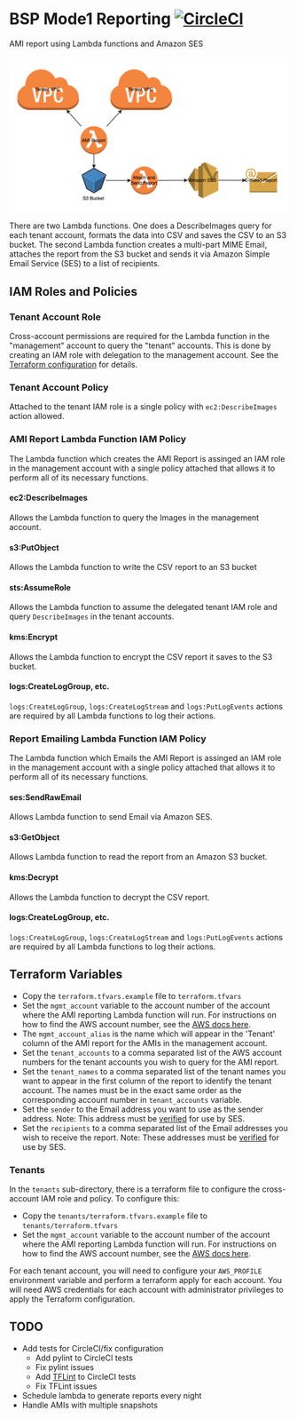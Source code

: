 # BSP Mode1 Reporting [![CircleCI](https://circleci.com/gh/GSA/BSP_Mode1_Reporting.svg?style=shield)](https://circleci.com/gh/GSA/BSP_Mode1_Reporting)

AMI report using Lambda functions and Amazon SES

![Diagram](diagram.png)

There are two Lambda functions.  One does a DescribeImages query for each tenant
account, formats the data into CSV and saves the CSV to an S3 bucket.  The
second Lambda function creates a multi-part MIME Email, attaches the report
from the S3 bucket and sends it via Amazon Simple Email Service (SES) to a list
of recipients.

## IAM Roles and Policies ##

### Tenant Account Role ###

Cross-account permissions are required for the Lambda function in the
"management" account to query the "tenant" accounts.  This is done by creating
an IAM role with delegation to the management account.  See the [Terraform
configuration](tenants/iam.tf#L3) for details.

### Tenant Account Policy ###

Attached to the tenant IAM role is a single policy with `ec2:DescribeImages`
action allowed.

### AMI Report Lambda Function IAM Policy ###

The Lambda function which creates the AMI Report is assinged an IAM role in the
management account with a single policy attached that allows it to perform all
of its necessary functions.

####  ec2:DescribeImages ####

Allows the Lambda function to query the Images in the management account.

#### s3:PutObject ####

Allows the Lambda function to write the CSV report to an S3 bucket

#### sts:AssumeRole ####

Allows the Lambda function to assume the delegated tenant IAM role and query
`DescribeImages` in the tenant accounts.

#### kms:Encrypt ####

Allows the Lambda function to encrypt the CSV report it saves to the S3 bucket.

#### logs:CreateLogGroup, etc. ####

`logs:CreateLogGroup`, `logs:CreateLogStream` and `logs:PutLogEvents` actions
are required by all Lambda functions to log their actions.

### Report Emailing Lambda Function IAM Policy ###

The Lambda function which Emails the AMI Report is assinged an IAM role in the
management account with a single policy attached that allows it to perform all
of its necessary functions.

#### ses:SendRawEmail ####

Allows Lambda function to send Email via Amazon SES.

#### s3:GetObject ####

Allows Lambda function to read the report from an Amazon S3 bucket.

#### kms:Decrypt ####

Allows the Lambda function to decrypt the CSV report.

#### logs:CreateLogGroup, etc. ####

`logs:CreateLogGroup`, `logs:CreateLogStream` and `logs:PutLogEvents` actions
are required by all Lambda functions to log their actions.

## Terraform Variables ##

- Copy the `terraform.tfvars.example` file to `terraform.tfvars`
- Set the `mgmt_account` variable to the account number of the account where the
AMI reporting Lambda function will run.  For instructions on how to find the
AWS account number, see the [AWS docs here](https://docs.aws.amazon.com/IAM/latest/UserGuide/console_account-alias.html).
- The `mgmt_account_alias` is the name which will appear in the 'Tenant' column
of the AMI report for the AMIs in the management account.
- Set the `tenant_accounts` to a comma separated list of the AWS account numbers
for the tenant accounts you wish to query for the AMI report.
- Set the `tenant_names` to a comma separated list of the tenant names you want
to appear in the first column of the report to identify the tenant account. The
names must be in the exact same order as the corresponding account number in
`tenant_accounts` variable.
- Set the `sender` to the Email address you want to use as the sender address.
Note: This address must be [verified](https://docs.aws.amazon.com/ses/latest/DeveloperGuide/verify-email-addresses.html) for use by SES.
- Set the `recipients` to a comma separated list of the Email addresses you wish
to receive the report.  Note: These addresses must be [verified](https://docs.aws.amazon.com/ses/latest/DeveloperGuide/verify-email-addresses.html) for use by SES.

### Tenants ###

In the `tenants` sub-directory, there is a terraform file to configure the
cross-account IAM role and policy.  To configure this:

- Copy the `tenants/terraform.tfvars.example` file to `tenants/terraform.tfvars`
- Set the `mgmt_account` variable to the account number of the account where the
AMI reporting Lambda function will run.  For instructions on how to find the
AWS account number, see the [AWS docs here](https://docs.aws.amazon.com/IAM/latest/UserGuide/console_account-alias.html).

For each tenant account, you will need to configure your `AWS_PROFILE`
environment variable and perform a terraform apply for each account.  You will
need AWS credentials for each account with administrator privileges to apply
the Terraform configuration.

## TODO ##

- Add tests for CircleCI/fix configuration
    - Add pylint to CircleCI tests
    - Fix pylint issues
    - Add [TFLint](https://github.com/wata727/tflint) to CircleCI tests
    - Fix TFLint issues
- Schedule lambda to generate reports every night
- Handle AMIs with multiple snapshots
